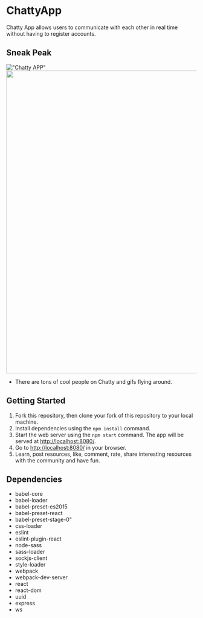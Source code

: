 # ChattyApp

Chatty App allows users to communicate with each other in real time without having to register accounts.

## Sneak Peak

!["Chatty APP"](https://github.com/GideonBrasil/chattyApp/blob/master/docs/chatty.gif?raw=true)
<img src="https://github.com/GideonBrasil/chattyApp/blob/master/docs/chatty.gif?raw=true" width="800" height="800" />

- There are tons of cool people on Chatty and gifs flying around.

## Getting Started

1. Fork this repository, then clone your fork of this repository to your local machine.
2. Install dependencies using the `npm install` command.
3. Start the web server using the `npm start` command. The app will be served at <http://localhost:8080/>.
4. Go to <http://localhost:8080/> in your browser.
5. Learn, post resources, like, comment, rate, share interesting resources with the community and have fun.

## Dependencies

- babel-core
- babel-loader
- babel-preset-es2015
- babel-preset-react
- babel-preset-stage-0"
- css-loader
- eslint
- eslint-plugin-react
- node-sass
- sass-loader
- sockjs-client
- style-loader
- webpack
- webpack-dev-server
- react
- react-dom
- uuid
- express
- ws
